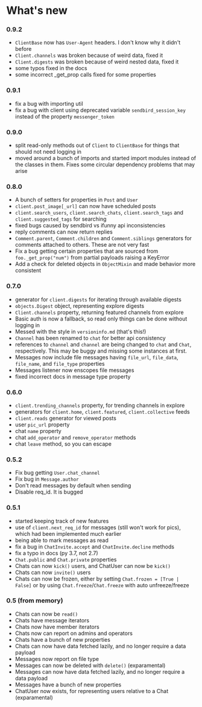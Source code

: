 # What's new

### 0.9.2
- `ClientBase` now has `User-Agent` headers. I don't know why it didn't before
- `Client.channels` was broken because of weird data, fixed it
- `Client.digests` was broken because of weird nested data, fixed it
- some typos fixed in the docs
- some incorrect \_get\_prop calls fixed for some properties

### 0.9.1
- fix a bug with importing util
- fix a bug with client using deprecated variable `sendbird_session_key` instead of the property `messenger_token`

### 0.9.0
- split read-only methods out of `Client` to `ClientBase` for things that should not need logging in
- moved around a bunch of imports and started import modules instead of the classes in them. Fixes some circular dependency problems that may arise

### 0.8.0
- A bunch of setters for properties in `Post` and `User`
- `client.post_image[_url]` can now have scheduled posts
- `client.search_users`, `client.search_chats`, `client.search_tags` and `client.suggested_tags` for searching
- fixed bugs caused by sendbird vs ifunny api inconsistencies
- reply comments can now return replies
- `Comment.parent`, `Comment.children` and `Comment.siblings` generators for comments attached to others. These are not very fast
- Fix a bug getting certain properties that are sourced from `foo._get_prop("num")` from partial payloads raising a KeyError
- Add a check for deleted objects in `ObjectMixin` and made behavior more consistent

### 0.7.0
- generator for `client.digests` for iterating through available digests
- `objects.Digest` object, representing explore digests
- `Client.channels` property, returning featured channels from explore
- Basic auth is now a fallback, so read only things can be done without logging in
- Messed with the style in `versioninfo.md` (that's this!)
- `Channel` has been renamed to `chat` for better api consistency
- references to `channel` and `channel` are being changed to `chat` and `Chat`, respectively. This may be buggy and missing some instances at first.
- Messages now include file messages having `file_url`, `file_data`, `file_name`, and `file_type` properties
- Messages listener now enscopes file messages
- fixed incorrect docs in message type property

### 0.6.0
- `client.trending_channels` property, for trending channels in explore
- generators for `client.home`, `client.featured`, `client.collective` feeds
- `client.reads` generator for viewed posts
- user `pic_url` property
- chat `name` property
- chat `add_operator` and `remove_operator` methods
- chat `leave` method, so you can escape

### 0.5.2
- Fix bug getting `User.chat_channel`
- Fix bug in `Message.author`
- Don't read messages by default when sending
- Disable req_id. It is bugged

### 0.5.1
- started keeping track of new features
- use of `client.next_req_id` for messages (still won't work for pics), which had been implemented much earlier
- being able to mark messages as read
- fix a bug in `ChatInvite.accept` and `ChatInvite.decline` methods
- fix a typo in docs (py 3.7, not 2.7)
- `Chat.public` and `Chat.private` properties
- Chats can now `kick()` users, and ChatUser can now be `kick()`
- Chats can now `invite()` users
- Chats can now be frozen, either by setting `Chat.frozen = [True | False]` or by using `Chat.freeze`/`Chat.freeze` with auto unfreeze/freeze

### 0.5 (from memory)
- Chats can now be `read()`
- Chats have message iterators
- Chats now have member iterators
- Chats now can report on admins and operators
- Chats have a bunch of new properties
- Chats can now have data fetched lazily, and no longer require a data payload
- Messages now report on file type
- Messages can now be deleted with `delete()` (exparamental)
- Messages can now have data fetched lazily, and no longer require a data payload
- Messages have a bunch of new properties
- ChatUser now exists, for representing users relative to a Chat (exparamental)

